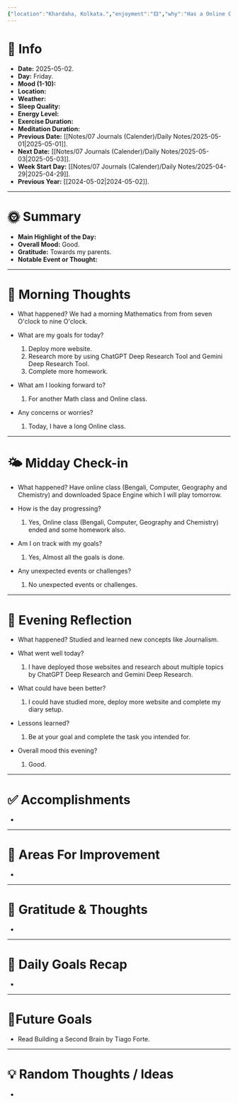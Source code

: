 ```yaml
---
{"location":"Khardaha, Kolkata.","enjoyment":"🟨","why":"Has a Online Class.","date":"2025-05-02","dg-publish":true,"dg-home":null,"tags":["dailyreviews"],"aliases":null,"meditation":null,"exercise":null,"sleep_quality":null,"mood":null,"energy_level":null,"weather":null,"permalink":"/notes/07-journals-calender/daily-notes/2025-05-02/","dgPassFrontmatter":true,"updated":"2025-05-08T15:11:56.357+05:30"}
---
```


# 📅 Info

- **Date:** 2025-05-02.
- **Day:** Friday.
- **Mood (1-10):** 
- **Location:** 
- **Weather:** 
- **Sleep Quality:** 
- **Energy Level:** 
- **Exercise Duration:** 
- **Meditation Duration:** 
- **Previous Date:** [[Notes/07 Journals (Calender)/Daily Notes/2025-05-01\|2025-05-01]].
- **Next Date:** [[Notes/07 Journals (Calender)/Daily Notes/2025-05-03\|2025-05-03]].
- **Week Start Day:** [[Notes/07 Journals (Calender)/Daily Notes/2025-04-29\|2025-04-29]].
- **Previous Year:** [[2024-05-02\|2024-05-02]].

---

# 🌞 Summary

- **Main Highlight of the Day:** 
- **Overall Mood:** Good.
- **Gratitude:** Towards my parents.
- **Notable Event or Thought:** 

---

# 🧠 Morning Thoughts

- What happened? 
	We had a morning Mathematics from from seven O'clock to nine O'clock.

- What are my goals for today?
	1) Deploy more website.
	2) Research more by using ChatGPT Deep Research Tool and Gemini Deep Research Tool.
	3) Complete more homework.

- What am I looking forward to?
	1) For another Math class and Online class.

- Any concerns or worries?
	1) Today, I have a long Online class.

---

# 🌤️ Midday Check-in

- What happened? 
	Have online class (Bengali, Computer, Geography and Chemistry) and downloaded Space Engine which I will play tomorrow.

- How is the day progressing?
	1) Yes, Online class (Bengali, Computer, Geography and Chemistry) ended and some homework also.

- Am I on track with my goals?
	1) Yes, Almost all the goals is done.

- Any unexpected events or challenges?
	1) No unexpected events or challenges.

---

# 🌙 Evening Reflection

- What happened? 
	Studied and learned new concepts like Journalism.

- What went well today?
	1) I have deployed those websites and research about multiple topics by ChatGPT Deep Research and Gemini Deep Research.

- What could have been better?
	1) I could have studied more, deploy more website and complete my diary setup.

- Lessons learned?
	1) Be at your goal and complete the task you intended for.

- Overall mood this evening?
	1) Good.

---

# ✅ Accomplishments

 - 

---

# 🔄 Areas For Improvement

 - 

---

# 🙏 Gratitude & Thoughts

 - 

---

# 🎯 Daily Goals Recap

 - 

---

# 🌌Future Goals

- Read Building a Second Brain by Tiago Forte.

---

# 💡 Random Thoughts / Ideas

- 